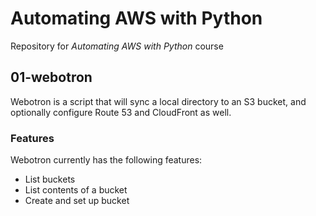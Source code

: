 # Automating AWS with Python

Repository for *Automating AWS with Python* course

## 01-webotron

Webotron is a script that will sync a local directory
to an S3 bucket, and optionally configure Route 53
and CloudFront as well.

### Features

Webotron currently has the following features:

- List buckets
- List contents of a bucket
- Create and set up bucket

